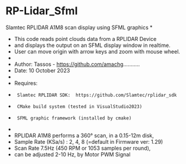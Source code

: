 # RP-Lidar_Sfml
Slamtec RPLIDAR A1M8 scan display using SFML graphics
* 
* This code reads point clouds data from a RPLIDAR Device
* and displays the output on an SFML display window in realtime.
* User can move origin with arrow keys and zoom with mouse wheel.
* 
* Author: Tassos - https://github.com/amachg...........
* Date: 10 October 2023
* 
* Requires: 
*      Slamtec RPLIDAR SDK:  https://github.com/Slamtec/rplidar_sdk
*      CMake build system (tested in VisualStudio2023)
*      SFML graphic framework (installed by cmake) 
* 
* RPLIDAR A1M8 performs a 360° scan, in a 0.15-12m disk,
* Sample Rate (KSa/s) : 2, 4, 8 (=default in Firmware ver: 1.29)
* Scan Rate 7.5Hz (450 RPM or 1053 samples per round), 
* can be adjusted 2-10 Hz, by Motor PWM Signal
